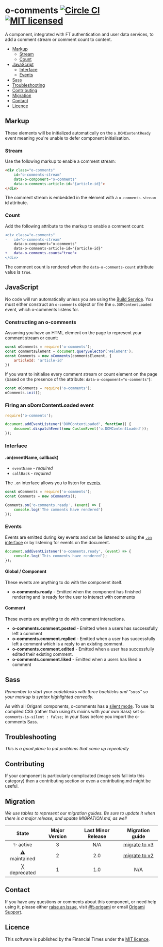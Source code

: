 o-comments [![Circle CI](https://circleci.com/gh/Financial-Times/o-comments/tree/master.svg?style=svg)](https://circleci.com/gh/Financial-Times/o-comments/tree/master) [![MIT licensed](https://img.shields.io/badge/license-MIT-blue.svg)](#licence)
=================

A component, integrated with FT authentication and user data services, to add a comment stream or comment count to content.

- [Markup](#markup)
	- [Stream](#stream)
	- [Count](#count)
- [JavaScript](#javascript)
	- [Interface](#interface)
	- [Events](#events)
- [Sass](#sass)
- [Troubleshooting](#troubleshooting)
- [Contributing](#contributing)
- [Migration](#migration)
- [Contact](#contact)
- [Licence](#licence)

## Markup

These elements will be initialized automatically on the `o.DOMContentReady` event meaning you're unable to defer component initialisation.

### Stream

Use the following markup to enable a comment stream:

```html
<div class="o-comments"
	id="o-comments-stream"
	data-o-component="o-comments"
	data-o-comments-article-id="{article-id}">
</div>
```
The comment stream is embedded in the element with a `o-comments-stream` id attribute.

### Count

Add the following attribute to the markup to enable a comment count:

```diff
<div class="o-comments"
-	id="o-comments-stream"
	data-o-component="o-comments"
	data-o-comments-article-id="{article-id}"
+	data-o-comments-count="true">
</div>
```

The comment count is rendered when the `data-o-comments-count` attribute value is `true`.

## JavaScript

No code will run automatically unless you are using the [Build Service](https://www.ft.com/__origami/service/build/v2/). You must either construct an `o-comments` object or fire the `o.DOMContentLoaded` event, which o-comments listens for.

### Constructing an o-comments

Assuming you have an HTML element on the page to represent your comment stream or count:

```js
const oComments = require('o-comments');
const commentsElement = document.querySelector('#element');
const Comments = new oComments(commentsElement, {
	articleId: 'article-id'
})
```

If you want to initialise every comment stream or count element on the page (based on the presence of the attribute: `data-o-component="o-comments"`):

```js
const oComments = require('o-comments');
oComments.init();
```

### Firing an oDomContentLoaded event

```js
require('o-comments');

document.addEventListener('DOMContentLoaded', function() {
	document.dispatchEvent(new CustomEvent('o.DOMContentLoaded'));
});
```

### Interface

#### .on(eventName, callback)

- `eventName` - *required*
- `callBack` - *required*

The `.on` interface allows you to listen for [events](#events).

```js
const oComments = require('o-comments');
const Comments = new oComments();

Comments.on('o-comments.ready', (event) => {
	console.log('The comments have rendered')
});

```

### Events

Events are emitted during key events and can be listened to using the [`.on` interface](#on) or by listening for events on the document.

```js
document.addEventListener('o-comments.ready', (event) => {
	console.log('This comments have rendered');
});
```

#### Global / Component

These events are anything to do with the component itself.

- **o-comments.ready** - Emitted when the component has finished rendering and is ready for the user to interact with comments

#### Comment

These events are anything to do with comment interactions.

- **o-comments.comment.posted** - Emitted when a users has successfully left a comment
- **o-comments.comment.replied** - Emitted when a user has successfully left a comment which is a reply to an existing comment.
- **o-comments.comment.edited** - Emitted when a user has successfully edited their existing comment.
- **o-comments.comment.liked** - Emitted when a users has liked a comment

## Sass
_Remember to start your codeblocks with three backticks and "sass" so your markup is syntax highlighted correctly._

As with all Origami components, o-comments has a [silent mode](http://origami.ft.com/docs/syntax/scss/#silent-styles). To use its compiled CSS (rather than using its mixins with your own Sass) set `$o-comments-is-silent : false;` in your Sass before you import the o-comments Sass.

## Troubleshooting
_This is a good place to put problems that come up repeatedly_

## Contributing
If your component is particularly complicated (image sets fall into this category) then a contributing section or even a contributing.md might be useful.

## Migration

_We use tables to represent our migration guides. Be sure to update it when there is a major release, and update MIGRATION.md, as well_

State | Major Version | Last Minor Release | Migration guide |
:---: | :---: | :---: | :---:
✨ active | 3 | N/A | [migrate to v3](MIGRATION.md#migrating-from-v2-to-v3) |
⚠ maintained | 2 | 2.0 | [migrate to v2](MIGRATION.md#migrating-from-v1-to-v2) |
╳ deprecated | 1 | 1.0 | N/A |

## Contact

If you have any questions or comments about this component, or need help using it, please either [raise an issue](https://github.com/Financial-Times/o-comments/issues), visit [#ft-origami](https://financialtimes.slack.com/messages/ft-origami/) or email [Origami Support](mailto:origami-support@ft.com).

## Licence

This software is published by the Financial Times under the [MIT licence](http://opensource.org/licenses/MIT).
